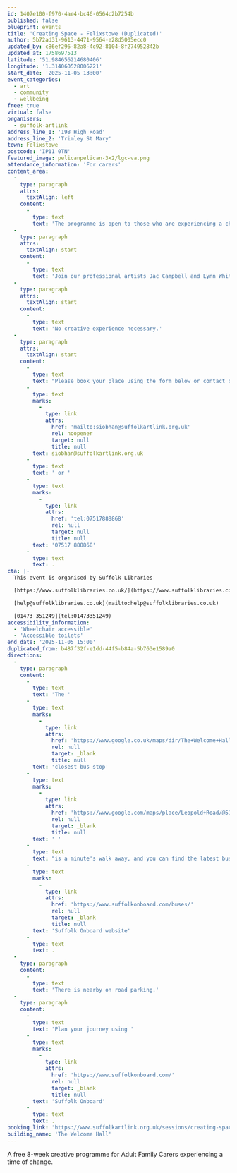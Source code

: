 ```yaml
---
id: 1407e100-f970-4ae4-bc46-0564c2b7254b
published: false
blueprint: events
title: 'Creating Space - Felixstowe (Duplicated)'
author: 5b72ad31-9613-4471-9564-e28d5005ecc0
updated_by: c86ef296-82a8-4c92-8104-8f274952842b
updated_at: 1758697513
latitude: '51.984656214680406'
longitude: '1.314060528006221'
start_date: '2025-11-05 13:00'
event_categories:
  - art
  - community
  - wellbeing
free: true
virtual: false
organisers:
  - suffolk-artlink
address_line_1: '198 High Road'
address_line_2: 'Trimley St Mary'
town: Felixstowe
postcode: 'IP11 0TN'
featured_image: pelicanpelican-3x2/lgc-va.png
attendance_information: 'For carers'
content_area:
  -
    type: paragraph
    attrs:
      textAlign: left
    content:
      -
        type: text
        text: 'The programme is open to those who are experiencing a change to their caring role. Whether that be as a new carer, or carers whose role has recently changed through increased care needs, a loved one moving to a residential care or through bereavement.'
  -
    type: paragraph
    attrs:
      textAlign: start
    content:
      -
        type: text
        text: 'Join our professional artists Jac Campbell and Lynn Whitehead in these supportive and welcoming sessions to explore your creativity, make friends, and find ways to support your own wellbeing. Together we will explore print making techniques and creative ways with words.'
  -
    type: paragraph
    attrs:
      textAlign: start
    content:
      -
        type: text
        text: 'No creative experience necessary.'
  -
    type: paragraph
    attrs:
      textAlign: start
    content:
      -
        type: text
        text: "Please book your place using the form below or contact Siobhan on\_"
      -
        type: text
        marks:
          -
            type: link
            attrs:
              href: 'mailto:siobhan@suffolkartlink.org.uk'
              rel: noopener
              target: null
              title: null
        text: siobhan@suffolkartlink.org.uk
      -
        type: text
        text: ' or '
      -
        type: text
        marks:
          -
            type: link
            attrs:
              href: 'tel:07517888868'
              rel: null
              target: null
              title: null
        text: '07517 888868'
      -
        type: text
        text: .
cta: |-
  This event is organised by Suffolk Libraries

  [https://www.suffolklibraries.co.uk/](https://www.suffolklibraries.co.uk/) 

  [help@suffolklibraries.co.uk](mailto:help@suffolklibraries.co.uk)

  [01473 351249](tel:01473351249)
accessibility_information:
  - 'Wheelchair accessible'
  - 'Accessible toilets'
end_date: '2025-11-05 15:00'
duplicated_from: b487f32f-e1dd-44f5-b84a-5b763e1589a0
directions:
  -
    type: paragraph
    content:
      -
        type: text
        text: 'The '
      -
        type: text
        marks:
          -
            type: link
            attrs:
              href: 'https://www.google.co.uk/maps/dir/The+Welcome+Hall/Three+Mariners,+Trimley+St+Mary,+Felixstowe+IP11+0SP/@51.9839043,1.3132733,18z/data=!4m14!4m13!1m5!1m1!1s0x47d9777286657f39:0x1670f557ac40af39!2m2!1d1.3140367!2d51.9843736!1m5!1m1!1s0x47d977b1a92b235b:0xe44885190ddab896!2m2!1d1.314116!2d51.984779!3e2?entry=ttu&g_ep=EgoyMDI1MDkyMS4wIKXMDSoASAFQAw%3D%3D'
              rel: null
              target: _blank
              title: null
        text: 'closest bus stop'
      -
        type: text
        marks:
          -
            type: link
            attrs:
              href: 'https://www.google.com/maps/place/Leopold+Road/@51.9634239,1.3477699,17z/data=!4m23!1m16!4m15!1m6!1m2!1s0x47d9777cff0cc81f:0x9f3860b27bec7c07!2sLeopold+Road,+Felixstowe+IP11+7PD!2m2!1d1.3499852!2d51.9633712!1m6!1m2!1s0x47d9777da813e84b:0x18914f6ca1566d3b!2sFelixstowe+Library,+Crescent+Rd,+Felixstowe+IP11+7BY!2m2!1d1.3506955!2d51.9634387!3e2!3m5!1s0x47d9777cff0cc81f:0x9f3860b27bec7c07!8m2!3d51.9633712!4d1.3499852!16s%2Fg%2F1q67g9s_l?entry=ttu'
              rel: null
              target: _blank
              title: null
        text: ' '
      -
        type: text
        text: "is a minute's walk away, and you can find the latest bus timetables on the "
      -
        type: text
        marks:
          -
            type: link
            attrs:
              href: 'https://www.suffolkonboard.com/buses/'
              rel: null
              target: _blank
              title: null
        text: 'Suffolk Onboard website'
      -
        type: text
        text: .
  -
    type: paragraph
    content:
      -
        type: text
        text: 'There is nearby on road parking.'
  -
    type: paragraph
    content:
      -
        type: text
        text: 'Plan your journey using '
      -
        type: text
        marks:
          -
            type: link
            attrs:
              href: 'https://www.suffolkonboard.com/'
              rel: null
              target: _blank
              title: null
        text: 'Suffolk Onboard'
      -
        type: text
        text: .
booking_link: 'https://www.suffolkartlink.org.uk/sessions/creating-space-in-felixstowe/'
building_name: 'The Welcome Hall'
---
```

A free 8-week creative programme for Adult Family Carers experiencing a time of change.